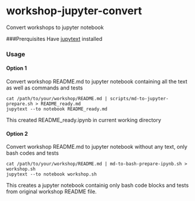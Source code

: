 # workshop-jupyter-convert
Convert workshops to jupyter notebook

###Prerquisites
Have [jupytext](https://jupytext.readthedocs.io/en/latest/install.html) installed

### Usage
#### Option 1
Convert workshop README.md to jupyter notebook containing all the text as well as commands and tests
```
cat /path/to/your/workshop/README.md | scripts/md-to-jupyter-prepare.sh > README_ready.md
jupytext --to notebook README_ready.md
```
This created README_ready.ipynb in current working directory
#### Option 2
Convert workshop README.md to jupyter notebook without any text, only bash codes and tests
```
cat /path/to/your/workshop/README.md | md-to-bash-prepare-ipynb.sh > workshop.sh
jupytext --to notebook workshop.sh
```
This creates a jupyter notebook containig only bash code blocks and tests from original workshop README file.


